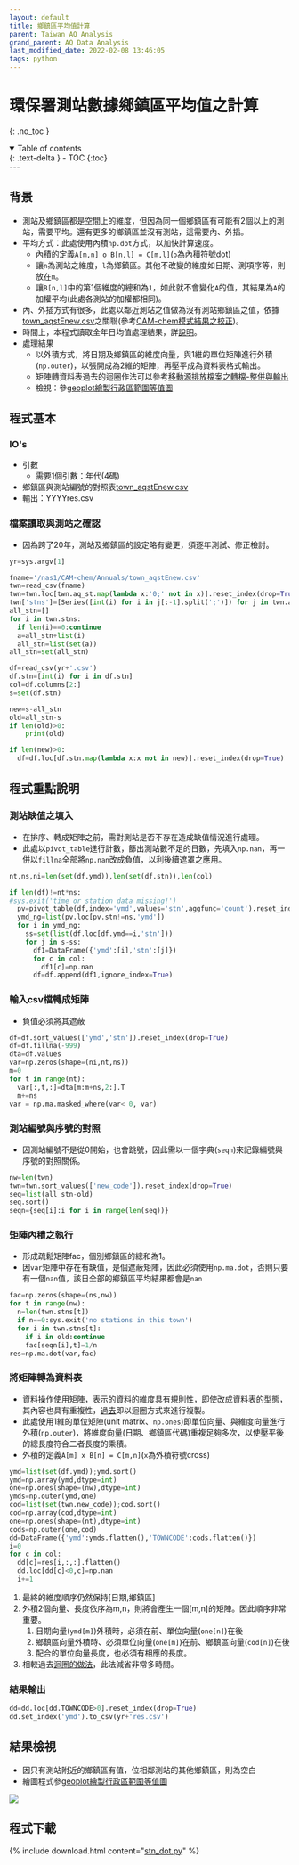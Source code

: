 ```yaml
---
layout: default
title: 鄉鎮區平均值計算
parent: Taiwan AQ Analysis
grand_parent: AQ Data Analysis
last_modified_date: 2022-02-08 13:46:05
tags: python
---
```


# 環保署測站數據鄉鎮區平均值之計算
{: .no_toc }

<details open markdown="block">
  <summary>
    Table of contents
  </summary>
  {: .text-delta }
- TOC
{:toc}
</details>
---

## 背景

- 測站及鄉鎮區都是空間上的維度，但因為同一個鄉鎮區有可能有2個以上的測站，需要平均。還有更多的鄉鎮區並沒有測站，這需要內、外插。
- 平均方式：此處使用內積`np.dot`方式，以加快計算速度。
  - 內積的定義`A[m,n] o B[n,l] = C[m,l]`(`o`為內積符號dot)
  - 讓`n`為測站之維度，`l`為鄉鎮區。其他不改變的維度如日期、測項序等，則放在`m`。
  - 讓`B[n,l]`中的第1個維度的總和為`1`，如此就不會變化`A`的值，其結果為`A`的加權平均(此處各測站的加權都相同)。
- 內、外插方式有很多，此處以鄰近測站之值做為沒有測站鄉鎮區之值，依據[town_aqstEnew.csv][town_aqstEnew.csv]之關聯(參考[CAM-chem模式結果之校正](https://sinotec2.github.io/Focus-on-Air-Quality/AQana/GAQuality/NCAR_ACOM/2.correc))。
- 時間上，本程式讀取全年日均值處理結果，詳[說明](https://sinotec2.github.io/Focus-on-Air-Quality/AQana/TWNAQ/daymean/)。
- 處理結果
  - 以外積方式，將日期及鄉鎮區的維度向量，與1維的單位矩陣進行外積(`np.outer`)，以張開成為2維的矩陣，再壓平成為資料表格式輸出。
  - 矩陣轉資料表過去的迴圈作法可以參考[移動源排放檔案之轉檔-整併與輸出][lineinc]
  - 檢視：參[geoplot繪製行政區範圍等值圖][geoplot]

## 程式基本

### IO's

- 引數
  - 需要1個引數：年代(4碼)
- 鄉鎮區與測站編號的對照表[town_aqstEnew.csv][town_aqstEnew.csv]
- 輸出：YYYYres.csv

### 檔案讀取與測站之確認

- 因為跨了20年，測站及鄉鎮區的設定略有變更，須逐年測試、修正檢討。

```python
yr=sys.argv[1]

fname='/nas1/CAM-chem/Annuals/town_aqstEnew.csv'
twn=read_csv(fname)
twn=twn.loc[twn.aq_st.map(lambda x:'0;' not in x)].reset_index(drop=True)
twn['stns']=[Series([int(i) for i in j[:-1].split(';')]) for j in twn.aq_st]
all_stn=[]
for i in twn.stns:
  if len(i)==0:continue
  a=all_stn+list(i)
  all_stn=list(set(a))
all_stn=set(all_stn)

df=read_csv(yr+'.csv')
df.stn=[int(i) for i in df.stn]
col=df.columns[2:]
s=set(df.stn)

new=s-all_stn
old=all_stn-s
if len(old)>0:
    print(old)

if len(new)>0:
  df=df.loc[df.stn.map(lambda x:x not in new)].reset_index(drop=True)
```

## 程式重點說明

### 測站缺值之填入

- 在排序、轉成矩陣之前，需對測站是否不存在造成缺值情況進行處理。
- 此處以`pivot_table`進行計數，篩出測站數不足的日數，先填入`np.nan`，再一併以`fillna`全部將`np.nan`改成負值，以利後續遮罩之應用。

```python
nt,ns,ni=len(set(df.ymd)),len(set(df.stn)),len(col)

if len(df)!=nt*ns:
#sys.exit('time or station data missing!')
  pv=pivot_table(df,index='ymd',values='stn',aggfunc='count').reset_index()
  ymd_ng=list(pv.loc[pv.stn!=ns,'ymd'])
  for i in ymd_ng:
    ss=set(list(df.loc[df.ymd==i,'stn']))
    for j in s-ss:
      df1=DataFrame({'ymd':[i],'stn':[j]})
      for c in col:
        df1[c]=np.nan
      df=df.append(df1,ignore_index=True)
```

### 輸入csv檔轉成矩陣

- 負值必須將其遮蔽

```python
df=df.sort_values(['ymd','stn']).reset_index(drop=True)
df=df.fillna(-999)
dta=df.values
var=np.zeros(shape=(ni,nt,ns))
m=0
for t in range(nt):
  var[:,t,:]=dta[m:m+ns,2:].T
  m+=ns
var = np.ma.masked_where(var< 0, var)
```

### 測站編號與序號的對照

- 因測站編號不是從0開始，也會跳號，因此需以一個字典(`seqn`)來記錄編號與序號的對照關係。

```python
nw=len(twn)
twn=twn.sort_values(['new_code']).reset_index(drop=True)
seq=list(all_stn-old)
seq.sort()
seqn={seq[i]:i for i in range(len(seq))}
```

### 矩陣內積之執行

- 形成疏鬆矩陣fac，個別鄉鎮區的總和為1。
- 因`var`矩陣中存在有缺值，是個遮蔽矩陣，因此必須使用`np.ma.dot`，否則只要有一個`nan`值，該日全部的鄉鎮區平均結果都會是`nan`

```python
fac=np.zeros(shape=(ns,nw))
for t in range(nw):
  n=len(twn.stns[t])
  if n==0:sys.exit('no stations in this town')
  for i in twn.stns[t]:
    if i in old:continue
    fac[seqn[i],t]=1/n
res=np.ma.dot(var,fac)
```

### 將矩陣轉為資料表

- 資料操作使用矩陣，表示的資料的維度具有規則性，即使改成資料表的型態，其內容也具有重複性，[過去][lineinc]即以迴圈方式來進行複製。
- 此處使用1維的單位矩陣(unit matrix、`np.ones`)即單位向量、與維度向量進行外積(`np.outer`)，將維度向量(日期、鄉鎮區代碼)重複足夠多次，以使壓平後的總長度符合二者長度的乘積。
- 外積的定義`A[m] x B[n] = C[m,n]`(`x`為外積符號cross)

```python
ymd=list(set(df.ymd));ymd.sort()
ymd=np.array(ymd,dtype=int)
one=np.ones(shape=(nw),dtype=int)
ymds=np.outer(ymd,one)
cod=list(set(twn.new_code));cod.sort()
cod=np.array(cod,dtype=int)
one=np.ones(shape=(nt),dtype=int)
cods=np.outer(one,cod)
dd=DataFrame({'ymd':ymds.flatten(),'TOWNCODE':cods.flatten()})
i=0
for c in col:
  dd[c]=res[i,:,:].flatten()
  dd.loc[dd[c]<0,c]=np.nan
  i+=1
```

1. 最終的維度順序仍然保持[日期,鄉鎮區]
2. 外積2個向量、長度依序為m,n，則將會產生一個[m,n]的矩陣。因此順序非常重要。
   1. 日期向量(`ymd[m]`)外積時，必須在前、單位向量(`one[n]`)在後
   2. 鄉鎮區向量外積時、必須單位向量(`one[m]`)在前、鄉鎮區向量(`cod[n]`)在後
   3. 配合的單位向量長度，也必須有相應的長度。
3. 相較過去[迴圈的做法][lineinc]，此法減省非常多時間。

### 結果輸出

```python
dd=dd.loc[dd.TOWNCODE>0].reset_index(drop=True)
dd.set_index('ymd').to_csv(yr+'res.csv')
```

## 結果檢視

- 因只有測站附近的鄉鎮區有值，位相鄰測站的其他鄉鎮區，則為空白
- 繪圖程式參[geoplot繪製行政區範圍等值圖][geoplot]

![](https://github.com/sinotec2/Focus-on-Air-Quality/raw/main/attachments/2023-06-01-09-36-35.png)

## 程式下載

{% include download.html content="[stn_dot.py](https://github.com/sinotec2/Focus-on-Air-Quality/blob/main/AQana/TWNAQ/stn_dot.py)" %}

[town_aqstEnew.csv]: https://github.com/sinotec2/Focus-on-Air-Quality/blob/main/AQana/GAQuality/NCAR_ACOM/CAM_pys/town_aqstEnew.csv "鄉鎮區與測站編號的對照表"
[geoplot]: https://sinotec2.github.io/Focus-on-Air-Quality/utilities/Graphics/matplotlib/choropleth_geoplot/ "geoplot繪製行政區範圍等值圖"
[lineinc]: https://sinotec2.github.io/Focus-on-Air-Quality/EmisProc/line/lineinc/#整併與輸出 "移動源排放檔案之轉檔-整併與輸出"